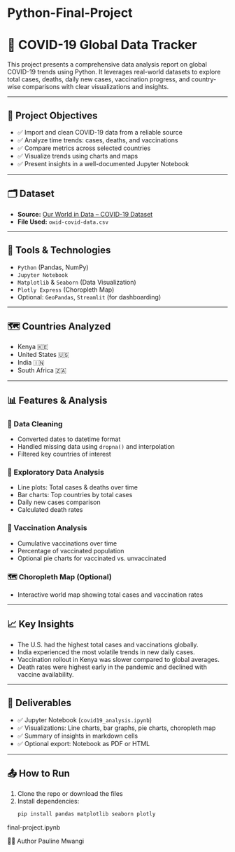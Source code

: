 # Python-Final-Project

# 🦠 COVID-19 Global Data Tracker

This project presents a comprehensive data analysis report on global COVID-19 trends using Python. It leverages real-world datasets to explore total cases, deaths, daily new cases, vaccination progress, and country-wise comparisons with clear visualizations and insights.

---

## 📌 Project Objectives

- ✅ Import and clean COVID-19 data from a reliable source
- ✅ Analyze time trends: cases, deaths, and vaccinations
- ✅ Compare metrics across selected countries
- ✅ Visualize trends using charts and maps
- ✅ Present insights in a well-documented Jupyter Notebook

---

## 🗂️ Dataset

- **Source:** [Our World in Data – COVID-19 Dataset](https://github.com/owid/covid-19-data/tree/master/public/data)
- **File Used:** `owid-covid-data.csv`

---

## 🧰 Tools & Technologies

- `Python` (Pandas, NumPy)
- `Jupyter Notebook`
- `Matplotlib` & `Seaborn` (Data Visualization)
- `Plotly Express` (Choropleth Map)
- Optional: `GeoPandas`, `Streamlit` (for dashboarding)

---

## 🗺️ Countries Analyzed

- Kenya 🇰🇪
- United States 🇺🇸
- India 🇮🇳
- South Africa 🇿🇦

---

## 📊 Features & Analysis

### 📌 Data Cleaning
- Converted dates to datetime format
- Handled missing data using `dropna()` and interpolation
- Filtered key countries of interest

### 📌 Exploratory Data Analysis
- Line plots: Total cases & deaths over time
- Bar charts: Top countries by total cases
- Daily new cases comparison
- Calculated death rates

### 📌 Vaccination Analysis
- Cumulative vaccinations over time
- Percentage of vaccinated population
- Optional pie charts for vaccinated vs. unvaccinated

### 🗺️ Choropleth Map (Optional)
- Interactive world map showing total cases and vaccination rates

---

## 📈 Key Insights

- The U.S. had the highest total cases and vaccinations globally.
- India experienced the most volatile trends in new daily cases.
- Vaccination rollout in Kenya was slower compared to global averages.
- Death rates were highest early in the pandemic and declined with vaccine availability.

---

## 📝 Deliverables

- ✅ Jupyter Notebook (`covid19_analysis.ipynb`)
- ✅ Visualizations: Line charts, bar graphs, pie charts, choropleth map
- ✅ Summary of insights in markdown cells
- ✅ Optional export: Notebook as PDF or HTML

---

## 📤 How to Run

1. Clone the repo or download the files
2. Install dependencies:
   ```bash
   pip install pandas matplotlib seaborn plotly
final-project.ipynb

👩‍💻 Author
Pauline Mwangi
